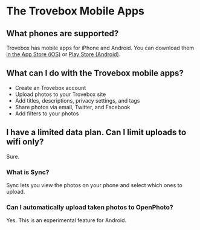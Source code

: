 The Trovebox Mobile Apps
=======================

## What phones are supported?
Trovebox has mobile apps for iPhone and Android. You can download them <a href="https://itunes.apple.com/us/app/app-for-openphoto/id511845345?mt=8">in the App Store (iOS)</a> or <a href="https://play.google.com/store/apps/details?id=com.trovebox.android.app">Play Store (Android)</a>.

## What can I do with the Trovebox mobile apps?
* Create an Trovebox account
* Upload photos to your Trovebox site
* Add titles, descriptions, privacy settings, and tags
* Share photos via email, Twitter, and Facebook
* Add filters to your photos

## I have a limited data plan. Can I limit uploads to wifi only?
Sure.

### What is Sync?
Sync lets you view the photos on your phone and select which ones to upload.

### Can I automatically upload taken photos to OpenPhoto?
Yes. This is an experimental feature for Android.